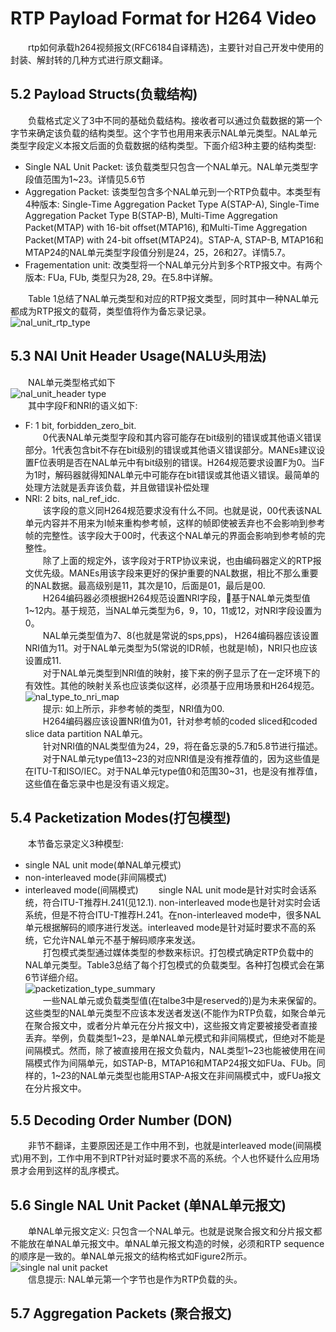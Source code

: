 # RTP Payload Format for H264 Video
&emsp;&emsp;rtp如何承载h264视频报文(RFC6184自译精选)，主要针对自己开发中使用的封装、解封转的几种方式进行原文翻译。
## 5.2 Payload Structs(负载结构)
&emsp;&emsp;负载格式定义了3中不同的基础负载结构。接收者可以通过负载数据的第一个字节来确定该负载的结构类型。这个字节也用用来表示NAL单元类型。NAL单元类型字段定义本报文后面的负载数据的结构类型。下面介绍3种主要的结构类型:<br/>
* Single NAL Unit Packet: 该负载类型只包含一个NAL单元。NAL单元类型字段值范围为1~23。详情见5.6节
* Aggregation Packet: 该类型包含多个NAL单元到一个RTP负载中。本类型有4种版本: Single-Time Aggregation Packet Type A(STAP-A), Single-Time Aggregation Packet Type B(STAP-B), Multi-Time Aggregation Packet(MTAP) with 16-bit offset(MTAP16), 和Multi-Time Aggregation Packet(MTAP) with 24-bit offset(MTAP24)。STAP-A, STAP-B, MTAP16和MTAP24的NAL单元类型字段值分别是24，25，26和27。详情5.7。
* Fragementation unit: 改类型将一个NAL单元分片到多个RTP报文中。有两个版本: FUa, FUb, 类型只为28, 29。在5.8中详解。

&emsp;&emsp;Table 1总结了NAL单元类型和对应的RTP报文类型，同时其中一种NAL单元都成为RTP报文的载荷，类型值将作为备忘录记录。<br/>
![nal_unit_rtp_type](https://github.com/runner365/read_book/blob/master/RTP_H264/pic/Summary_NALU_type_and_packet_type.png)

## 5.3 NAl Unit Header Usage(NALU头用法)
&emsp;&emsp;NAL单元类型格式如下<br/>
![nal_unit_header type](https://github.com/runner365/read_book/blob/master/RTP_H264/pic/NALU_HEADER_TYPE.png)<br/>
&emsp;&emsp;其中字段F和NRI的语义如下:<br/>
* F: 1 bit, forbidden_zero_bit. <br/>
&emsp;&emsp;0代表NAL单元类型字段和其内容可能存在bit级别的错误或其他语义错误部分。1代表包含bit不存在bit级别的错误或其他语义错误部分。MANEs建议设置F位表明是否在NAL单元中有bit级别的错误。H264规范要求设置F为0。当F为1时，解码器就得知NAL单元中可能存在bit错误或其他语义错误。最简单的处理方法就是丢弃该负载，并且做错误补偿处理<br/>
* NRI: 2 bits, nal_ref_idc.<br/>
&emsp;&emsp;该字段的意义同H264规范要求没有什么不同。也就是说，00代表该NAL单元内容并不用来为I帧来重构参考帧，这样的帧即使被丢弃也不会影响到参考帧的完整性。该字段大于00时，代表这个NAL单元的界面会影响到参考帧的完整性。<br/>
&emsp;&emsp;除了上面的规定外，该字段对于RTP协议来说，也由编码器定义的RTP报文优先级。MANEs用该字段来更好的保护重要的NAL数据，相比不那么重要的NAL数据。最高级别是11，其次是10，后面是01，最后是00.<br/>
&emsp;&emsp;H264编码器必须根据H264规范设置NRI字段，基于NAL单元类型值1~12内。基于规范，当NAL单元类型为6，9，10，11或12，对NRI字段设置为0。<br/>
&emsp;&emsp;NAL单元类型值为7、8(也就是常说的sps,pps)， H264编码器应该设置NRI值为11。对于NAL单元类型为5(常说的IDR帧，也就是I帧)，NRI只也应该设置成11.<br/>
&emsp;&emsp;对于NAL单元类型到NRI值的映射，接下来的例子显示了在一定环境下的有效性。其他的映射关系也应该类似这样，必须基于应用场景和H264规范。</br>
![nal_type_to_nri_map](https://github.com/runner365/read_book/blob/master/RTP_H264/pic/nal_type_to_nri_map.png)<br/>
&emsp;&emsp;提示: 如上所示，非参考帧的类型，NRI值为00.<br/>
&emsp;&emsp;H264编码器应该设置NRI值为01，针对参考帧的coded sliced和coded slice data partition NAL单元。<br/>
&emsp;&emsp;针对NRI值的NAL类型值为24，29，将在备忘录的5.7和5.8节进行描述。<br/>
&emsp;&emsp;对于NAL单元type值13~23的对应NRI值是没有推荐值的，因为这些值是在ITU-T和ISO/IEC。对于NAL单元type值0和范围30~31，也是没有推荐值，这些值在备忘录中也是没有语义规定。<br/>
## 5.4 Packetization Modes(打包模型)
&emsp;&emsp;本节备忘录定义3种模型:<br/>
* single NAL unit mode(单NAL单元模式)
* non-interleaved mode(非间隔模式)
* interleaved mode(间隔模式)
&emsp;&emsp;single NAL unit mode是针对实时会话系统，符合ITU-T推荐H.241(见12.1). non-interleaved mode也是针对实时会话系统，但是不符合ITU-T推荐H.241。在non-interleaved mode中，很多NAL单元根据解码的顺序进行发送。interleaved mode是针对延时要求不高的系统，它允许NAL单元不基于解码顺序来发送。<br/>
&emsp;&emsp;打包模式类型通过媒体类型的参数来标识。打包模式确定RTP负载中的NAL单元类型。Table3总结了每个打包模式的负载类型。各种打包模式会在第6节详细介绍。<br/>
![packetization_type_summary](https://github.com/runner365/read_book/blob/master/RTP_H264/pic/Table3_packetization_mode.png)<br/>
&emsp;&emsp;一些NAL单元或负载类型值(在talbe3中是reserved的)是为未来保留的。这些类型的NAL单元类型不应该本发送者发送(不能作为RTP负载，如聚合单元在聚合报文中，或者分片单元在分片报文中)，这些报文肯定要被接受者直接丢弃。举例，负载类型1~23，是单NAL单元模式和非间隔模式，但绝对不能是间隔模式。然而，除了被直接用在报文负载内，NAL类型1~23也能被使用在间隔模式作为间隔单元，如STAP-B，MTAP16和MTAP24报文如FUa、FUb。同样的，1~23的NAL单元类型也能用STAP-A报文在非间隔模式中，或FUa报文在分片报文中。

## 5.5 Decoding Order Number (DON)
&emsp;&emsp;非节不翻译，主要原因还是工作中用不到，也就是interleaved mode(间隔模式)用不到，工作中用不到RTP针对延时要求不高的系统。个人也怀疑什么应用场景才会用到这样的乱序模式。

## 5.6 Single NAL Unit Packet (单NAL单元报文)
&emsp;&emsp;单NAL单元报文定义: 只包含一个NAL单元。也就是说聚合报文和分片报文都不能放在单NAL单元报文中。单NAL单元报文构造的时候，必须和RTP sequence的顺序是一致的。单NAL单元报文的结构格式如Figure2所示。<br/>
![single nal unit packet](https://github.com/runner365/read_book/blob/master/RTP_H264/pic/Single_NAL_Unit_Packet_Format.png)<br/>
&emsp;&emsp;信息提示: NAL单元第一个字节也是作为RTP负载的头。

## 5.7 Aggregation Packets (聚合报文)